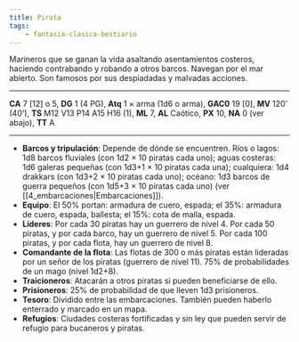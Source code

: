 ```yaml
---
title: Pirata
tags:
    - fantasia-clasica-bestiario
---
```

Marineros que se ganan la vida asaltando asentamientos costeros, haciendo contrabando y robando a otros barcos. Navegan por el mar abierto. Son famosos por sus despiadadas y malvadas acciones.
___
**CA** 7 [12] o 5, **DG** 1 (4 PG), **Atq** 1 × arma (1d6 o arma), **GAC0** 19 [0], **MV** 120’ (40’), **TS** M12 V13 P14 A15 H16 (1), **ML** 7, **AL** Caótico, **PX** 10, **NA** 0 (ver abajo), **TT** A
___
- **Barcos y tripulación**: Depende de dónde se encuentren. Ríos o lagos: 1d8 barcos fluviales (con 1d2 × 10 piratas cada uno); aguas costeras: 1d6 galeras pequeñas (con 1d3+1 × 10 piratas cada una); cualquiera: 1d4 drakkars (con 1d3+2 × 10 piratas cada uno); océano: 1d3 barcos de guerra pequeños (con 1d5+3 × 10 piratas cada uno) (ver [[4_embarcaciones|Embarcaciones]]).
- **Equipo**: El 50% portan: armadura de cuero, espada; el 35%: armadura de cuero, espada, ballesta; el 15%: cota de malla, espada.
- **Líderes**: Por cada 30 piratas hay un guerrero de nivel 4. Por cada 50 piratas, y por cada barco, hay un guerrero de nivel 5. Por cada 100 piratas, y por cada flota, hay un guerrero de nivel 8.
- **Comandante de la flota**: Las flotas de 300 o más piratas están lideradas por un señor de los piratas (guerrero de nivel 11). 75% de probabilidades de un mago (nivel 1d2+8).
- **Traicioneros**: Atacarán a otros piratas si pueden beneficiarse de ello.
- **Prisioneros**: 25% de probabilidad de que lleven 1d3 prisioneros.
- **Tesoro**: Dividido entre las embarcaciones. También pueden haberlo enterrado y marcado en un mapa.
- **Refugios**: Ciudades costeras fortificadas y sin ley que pueden servir de refugio para bucaneros y piratas.
